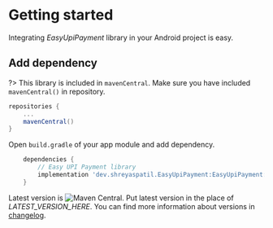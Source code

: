 # Getting started

Integrating *EasyUpiPayment* library in your Android project is easy. 

## Add dependency

?> This library is included in `mavenCentral`. Make sure you have included `mavenCentral()` in repository.

```groovy
repositories {
    ...
    mavenCentral()
}
```
Open `build.gradle` of your app module and add dependency.

```groovy
    dependencies {
        // Easy UPI Payment library
        implementation 'dev.shreyaspatil.EasyUpiPayment:EasyUpiPayment:LATEST_VERSION_HERE'
    }
```
Latest version is ![Maven Central](https://img.shields.io/maven-central/v/dev.shreyaspatil.EasyUpiPayment/EasyUpiPayment?label=MavenCentral&style=flat-square). Put latest version in the place of *LATEST_VERSION_HERE*. You can find more information about versions in [changelog](pages/changelog).
